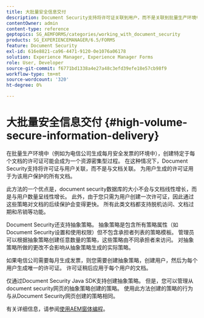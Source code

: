 ```yaml
---
title: 大批量安全信息交付
description: Document Security支持将许可证关联到用户，而不是关联到批量生产环境中的文档。
contentOwner: admin
content-type: reference
geptopics: SG_AEMFORMS/categories/working_with_document_security
products: SG_EXPERIENCEMANAGER/6.5/FORMS
feature: Document Security
exl-id: 616e8821-ca96-4471-9120-0e1076a06178
solution: Experience Manager, Experience Manager Forms
role: User, Developer
source-git-commit: f6771bd1338a4e27a48c3efd39efe18e57cb98f9
workflow-type: tm+mt
source-wordcount: '320'
ht-degree: 0%

---
```


# 大批量安全信息交付 {#high-volume-secure-information-delivery}

在批量生产环境中（例如为电信公司生成每月安全发票的环境中），创建特定于每个文档的许可证可能会成为一个资源密集型过程。 在这种情况下，Document Security支持将许可证与用户关联，而不是与文档关联。 为用户生成的许可证用于为该用户保护的所有文档。

此方法的一个优点是，document security数据库的大小不会与文档线性增长，而是与用户数量呈线性增长。 此外，由于您只需为用户创建一次许可证，因此通过这些策略对文档的后续保护会变得更快。 所有此类文档都支持脱机访问、文档过期和吊销等功能。

Document Security还支持抽象策略。 抽象策略是包含所有策略属性（如Document Security设置和使用权限）但不包含承担者列表的策略模板。 管理员可以根据抽象策略创建任意数量的策略，这些策略由不同承担者来访问。 对抽象策略所做的更改不会影响从抽象策略生成的实际策略。

如果电信公司需要每月生成发票，则您需要创建抽象策略，创建用户，然后为每个用户生成唯一的许可证。 许可证稍后应用于每个用户的文档。

仅通过Document Security Java SDK支持创建抽象策略。 但是，您可以管理从document security网页的抽象策略创建的策略。 使用此方法创建的策略的行为与从Document Security网页创建的策略相同。

有关详细信息，请参阅[使用AEM窗体编程](https://www.adobe.com/go/learn_aemforms_programming_63)。
